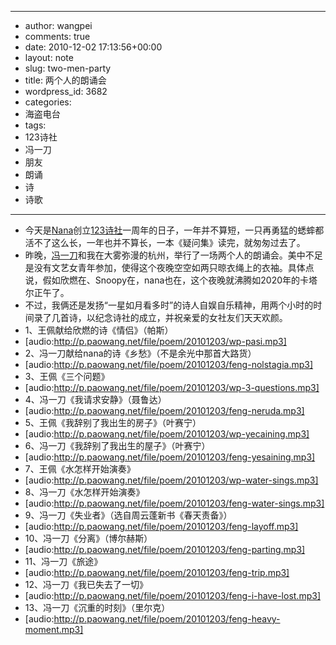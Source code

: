 - --
- author: wangpei
- comments: true
- date: 2010-12-02 17:13:56+00:00
- layout: note
- slug: two-men-party
- title: 两个人的朗诵会
- wordpress_id: 3682
- categories:
- 海盗电台
- tags:
- 123诗社
- 冯一刀
- 朋友
- 朗诵
- 诗
- 诗歌
- --
- 今天是[Nana](http://nana.blog.paowang.net/)创立[123诗社](http://poet.blog.paowang.net/)一周年的日子，一年并不算短，一只再勇猛的蟋蟀都活不了这么长，一年也并不算长，一本《疑问集》读完，就匆匆过去了。
- 昨晚，[冯一刀](http://www.nbmale.com)和我在大雾弥漫的杭州，举行了一场两个人的朗诵会。美中不足是没有文艺女青年参加，使得这个夜晚空空如两只晾衣绳上的衣袖。具体点说，假如欣燃在、Snoopy在，nana也在，这个夜晚就沸腾如2020年的卡塔尔正午了。
- 不过，我俩还是发扬“一星如月看多时”的诗人自娱自乐精神，用两个小时的时间录了几首诗，以纪念诗社的成立，并祝亲爱的女社友们天天欢颜。
- 1、王佩献给欣燃的诗《情侣》（帕斯）
- [audio:http://p.paowang.net/file/poem/20101203/wp-pasi.mp3]
- 2、冯一刀献给nana的诗《乡愁》（不是余光中那首大路货）
- [audio:http://p.paowang.net/file/poem/20101203/feng-nolstagia.mp3]
- 3、王佩《三个问题》
- [audio:http://p.paowang.net/file/poem/20101203/wp-3-questions.mp3]
- 4、冯一刀《我请求安静》（聂鲁达）
- [audio:http://p.paowang.net/file/poem/20101203/feng-neruda.mp3]
- 5、王佩《我辞别了我出生的房子》（叶赛宁）
- [audio:http://p.paowang.net/file/poem/20101203/wp-yecaining.mp3]
- 6、冯一刀《我辞别了我出生的屋子》（叶赛宁）
- [audio:http://p.paowang.net/file/poem/20101203/feng-yesaining.mp3]
- 7、王佩《水怎样开始演奏》
- [audio:http://p.paowang.net/file/poem/20101203/wp-water-sings.mp3]
- 8、冯一刀《水怎样开始演奏》
- [audio:http://p.paowang.net/file/poem/20101203/feng-water-sings.mp3]
- 9、冯一刀《失业者》（选自周云蓬新书《春天责备》）
- [audio:http://p.paowang.net/file/poem/20101203/feng-layoff.mp3]
- 10、冯一刀《分离》（博尔赫斯）
- [audio:http://p.paowang.net/file/poem/20101203/feng-parting.mp3]
- 11、冯一刀《旅途》
- [audio:http://p.paowang.net/file/poem/20101203/feng-trip.mp3]
- 12、冯一刀《我已失去了一切》
- [audio:http://p.paowang.net/file/poem/20101203/feng-i-have-lost.mp3]
- 13、冯一刀《沉重的时刻》（里尔克）
- [audio:http://p.paowang.net/file/poem/20101203/feng-heavy-moment.mp3]
